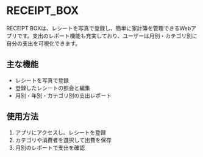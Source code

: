# RECEIPT_BOX

RECEIPT BOXは、レシートを写真で登録し、簡単に家計簿を管理できるWebアプリです。支出のレポート機能も充実しており、ユーザーは月別・カテゴリ別に自分の支出を可視化できます。

## 主な機能

- レシートを写真で登録
- 登録したレシートの照会と編集
- 月別・年別・カテゴリ別の支出レポート

## 使用方法

1. アプリにアクセスし、レシートを登録
2. カテゴリや消費者を選択して出費を保存
3. 月別のレポートで支出を確認
